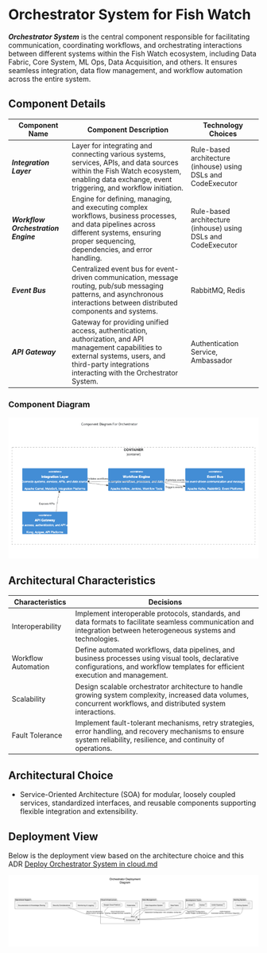 # Orchestrator System for Fish Watch

***Orchestrator System*** is the central component responsible for facilitating communication, coordinating workflows, and orchestrating interactions between different systems within the Fish Watch ecosystem, including Data Fabric, Core System, ML Ops, Data Acquisition, and others. It ensures seamless integration, data flow management, and workflow automation across the entire system.

## Component Details

| Component Name  | Component Description | Technology Choices |
| ------------- | ------------- | ------------- |
| ***Integration Layer***  | Layer for integrating and connecting various systems, services, APIs, and data sources within the Fish Watch ecosystem, enabling data exchange, event triggering, and workflow initiation. | Rule-based architecture (inhouse) using DSLs and CodeExecutor |
| ***Workflow Orchestration Engine***  | Engine for defining, managing, and executing complex workflows, business processes, and data pipelines across different systems, ensuring proper sequencing, dependencies, and error handling. | Rule-based architecture (inhouse) using DSLs and CodeExecutor |
| ***Event Bus***  | Centralized event bus for event-driven communication, message routing, pub/sub messaging patterns, and asynchronous interactions between distributed components and systems. | RabbitMQ, Redis |
| ***API Gateway***  | Gateway for providing unified access, authentication, authorization, and API management capabilities to external systems, users, and third-party integrations interacting with the Orchestrator System. | Authentication Service, Ambassador |

### Component Diagram
![Orchestrator Component Diagram](../Assets/components/orchaestrator.png)

## Architectural Characteristics

| Characteristics  | Decisions |
| ------------- | ------------- |
| Interoperability  | Implement interoperable protocols, standards, and data formats to facilitate seamless communication and integration between heterogeneous systems and technologies. |
| Workflow Automation  | Define automated workflows, data pipelines, and business processes using visual tools, declarative configurations, and workflow templates for efficient execution and management. |
| Scalability  | Design scalable orchestrator architecture to handle growing system complexity, increased data volumes, concurrent workflows, and distributed system interactions. |
| Fault Tolerance  | Implement fault-tolerant mechanisms, retry strategies, error handling, and recovery mechanisms to ensure system reliability, resilience, and continuity of operations. |

## Architectural Choice

- Service-Oriented Architecture (SOA) for modular, loosely coupled services, standardized interfaces, and reusable components supporting flexible integration and extensibility.

## Deployment View
Below is the deployment view based on the architecture choice and this ADR [Deploy Orchestrator System in cloud.md](../ADRs/014-deployment-strategy.md)

![Orchestrator System Deployment View](../Assets/deployment/orchestrator-deployment-diagram.png)
